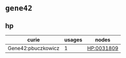 # `gene42`

## hp

| curie              |   usages | nodes                                                   |
|--------------------|----------|---------------------------------------------------------|
| Gene42:pbuczkowicz |        1 | [HP:0031809](http://purl.obolibrary.org/obo/HP_0031809) |

